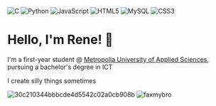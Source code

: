 


![C](https://img.shields.io/badge/c-%2300599C.svg?style=for-the-badge&logo=c&logoColor=white) ![Python](https://img.shields.io/badge/python-3670A0?style=for-the-badge&logo=python&logoColor=ffdd54) ![JavaScript](https://img.shields.io/badge/javascript-%23323330.svg?style=for-the-badge&logo=javascript&logoColor=%23F7DF1E) ![HTML5](https://img.shields.io/badge/html5-%23E34F26.svg?style=for-the-badge&logo=html5&logoColor=white) ![MySQL](https://img.shields.io/badge/mysql-4479A1.svg?style=for-the-badge&logo=mysql&logoColor=white) ![CSS3](https://img.shields.io/badge/css3-%231572B6.svg?style=for-the-badge&logo=css3&logoColor=white)

# Hello, I'm Rene! 🐊
I'm a first-year student @ [Metropolia University of Applied Sciences](https://www.metropolia.fi/en), pursuing a bachelor's degree in ICT

I create silly things sometimes

![30c210344bbbcde4d5542c02a0cb908b](https://github.com/user-attachments/assets/1105ef68-4576-49b2-9f0c-60c7906b0436)
![faxmybro](https://github.com/user-attachments/assets/2ed81b77-3ccb-4941-ae0b-bcf0d7bbf46f)
